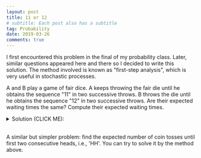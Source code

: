 ```yaml
---
layout: post
title: 11 or 12
# subtitle: Each post also has a subtitle
tag: Probability
date: 2019-03-26
comments: true
---
```

I first encountered this problem in the final of my probability class.
Later, similar questions appeared here and there so I decided to write this solution.
The method involved is known as "first-step analysis", which is very useful in stochastic processes.

A and B play a game of fair dice. A keeps throwing the fair die until he obtains the sequence "11" in two successive
throws. B throws the die until he obtains the sequence "12" in two successive throws.
Are their expected waiting times the same? Compute their expected waiting times.


<details><summary>Solution (CLICK ME): </summary>
<p>
Let $E_0=[\text{ expectation to get '11' if last roll is not 1 }]$ and $E_1=[\text{ expectation to get '11' if last roll is 1 }]$. Then we have the following recursive relationship:
\begin{align*}
\begin{cases}
E_0 = \frac{1}{6}(E_1+1)+\frac{5}{6}(E_0+1) \\
E_1 = \frac{5}{6}(E_0+1)+\frac{1}{6},
\end{cases}
\end{align*}
which gives
\begin{align*}
\begin{cases}
E_0 =42\\
E_1 =36.
\end{cases}
\end{align*}
Here $E_0 = 42$ is the average waiting time to obtain the sequence '11'.

Similarly, let $E'_0=[\text{ expectation to get '12' if last roll is not 1 }]$ and $E'_1=[\text{ expectation to get '12' if last roll is 1 }]$. Then we have the following recursive relationship:
\begin{align*}
\begin{cases}
E'_0 = \frac{1}{6}E'_1+\frac{5}{6}E'_0+1\\
E'_1 = \frac{1}{6}E'_1 + \frac{4}{6}E'_0+1
\end{cases}
\end{align*}
which gives
\begin{align*}
\begin{cases}
E'_0 =36\\
E'_1 =30,
\end{cases}
\end{align*}
Here $E'_0 = 36$ is the average waiting time to obtain the sequence '12'.

We see that, in average, we should expect to see the sequence '12' sooner compared to '11'.
</p>
</details>
<br/>

A similar but simpler problem: find the expected number of coin tosses until first two consecutive heads, i.e., 'HH'.
You can try to solve it by the method above.
